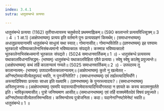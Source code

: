 ```yaml
---
index: 3.4.1
sutra: धातुसम्बन्धे प्रत्ययाः

---
```

धातुसंबन्धे प्रत्ययाः (1162) तृतीयाध्यायस्य चतुर्थपादे प्रथममाह्निकम्॥ (590 कालान्तरे प्रत्ययविधिसूत्रम्॥ 3 । 4 । 1 आ.1) (आक्षेपभाष्यम्) प्रत्यय इति वर्तमाने पुनः प्रत्ययग्रहणं किमर्थम्। (समाधानभाष्यम्) अधातुप्रत्ययानामपि धातुसंबन्धे साधुत्वं यथा स्यात्। गोमानासीत्। गोमान्भवितेति॥ (प्रश्नभाष्यम्) इह पश्यामः भूतकालो भविष्यत्कालेनाभिसंबध्यमानो भविष्यत्कालः संपद्यते। कस्मान्न भविष्यत्कालो भूतकालेनाभिसंबध्यमानो भूतकालः संपद्यते। (5024 समाधानवार्तिकम्॥ 1 ॥) - धातुसंबन्धे प्रत्ययस्य यथाकालविधानात्सिद्धम्- (भाष्यम्) धातुसंबन्धे यथाकालविहिता एवैते प्रत्ययाः। स्वेषु स्वेषु कालेषु प्रयुज्यन्ते॥ (आक्षेपभाष्यम्) कथं तर्हि कालान्यत्वं गम्यते॥ (5025 समाधानवार्तिकम्॥ 2 ॥) - उपपदस्य तु कालान्यत्वम्- (भाष्यम्) उपपदस्यैतत्कालान्यत्वम्॥ (आक्षेपभाष्यम्) कुतो नु खल्वेतत् - अग्निष्टोमयाजीत्येतदुपपदं भवति, न पुनर्जनितेति?। (समाधानभाष्यम्) एवं तर्ह्यस्त्यादिभिर्योगे। अस्त्यादिविषयाः प्रत्ययाः साधव इति वक्ष्यामि। (प्रश्नभाष्यम्) के पुनरस्त्यादयः?। (समाधानभाष्यम्) अस्तिभूजनयः॥ (आक्षेपभाष्यम्) एवमपि यदास्त्यादीनामेवास्त्यादिभिर्योगस्तदा न ज्ञायते कः कस्य कालमनुवर्तते इति। भाविकृत्यमासीत्। पुत्रो जनिष्यमाण आसीत्॥ (समाधानभाष्यम्) एवं तर्हि वाक्यमेवैतदेवं विषयं प्रयुज्यते। अग्निष्टोमयाजीत्येतत्तस्मिन्भविता। कस्मिन्योस्य पुत्रोजनिता। कदा। यदानेनाग्निष्टोमेनेष्टं भवति॥ धातुसंबन्धे॥ 1 ॥